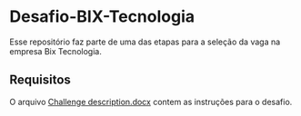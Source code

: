 # Desafio-BIX-Tecnologia
Esse repositório faz parte de uma das etapas para a seleção da vaga na empresa Bix Tecnologia.

## Requisitos
O arquivo [Challenge description.docx](/workspaces/Desafio-BIX-Tecnologia/Challengedescription.docx) contem as instruções para o desafio.


